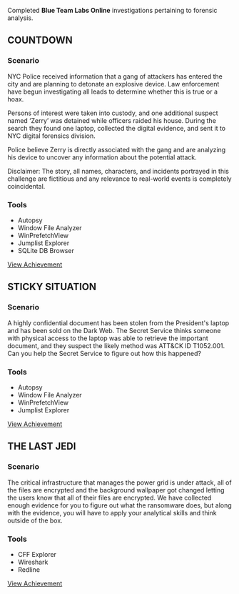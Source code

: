 Completed **Blue Team Labs Online** investigations pertaining to forensic analysis.

## COUNTDOWN

### Scenario

NYC Police received information that a gang of attackers has entered the city and are planning to detonate an explosive device. Law enforcement have begun investigating all leads to determine whether this is true or a hoax.

Persons of interest were taken into custody, and one additional suspect named ‘Zerry’ was detained while officers raided his house. During the search they found one laptop, collected the digital evidence, and sent it to NYC digital forensics division.

Police believe Zerry is directly associated with the gang and are analyzing his device to uncover any information about the potential attack.

Disclaimer: The story, all names, characters, and incidents portrayed in this challenge are fictitious and any relevance to real-world events is completely coincidental. 

### Tools

- Autopsy
- Window File Analyzer
- WinPrefetchView
- Jumplist Explorer
- SQLite DB Browser

<a href="https://blueteamlabs.online/achievement/share/76960/1">View Achievement</a>

## STICKY SITUATION

### Scenario

A highly confidential document has been stolen from the President's laptop and has been sold on the Dark Web. The Secret Service thinks someone with physical access to the laptop was able to retrieve the important document, and they suspect the likely method was ATT&CK ID T1052.001. Can you help the Secret Service to figure out how this happened? 

### Tools

- Autopsy
- Window File Analyzer
- WinPrefetchView
- Jumplist Explorer

<a href="https://blueteamlabs.online/achievement/share/76960/3">View Achievement</a>

## THE LAST JEDI

### Scenario

The critical infrastructure that manages the power grid is under attack, all of the files are encrypted and the background wallpaper got changed letting the users know that all of their files are encrypted. We have collected enough evidence for you to figure out what the ransomware does, but along with the evidence, you will have to apply your analytical skills and think outside of the box. 

### Tools

- CFF Explorer
- Wireshark
- Redline

<a href="https://blueteamlabs.online/achievement/share/76960/49">View Achievement</a>
